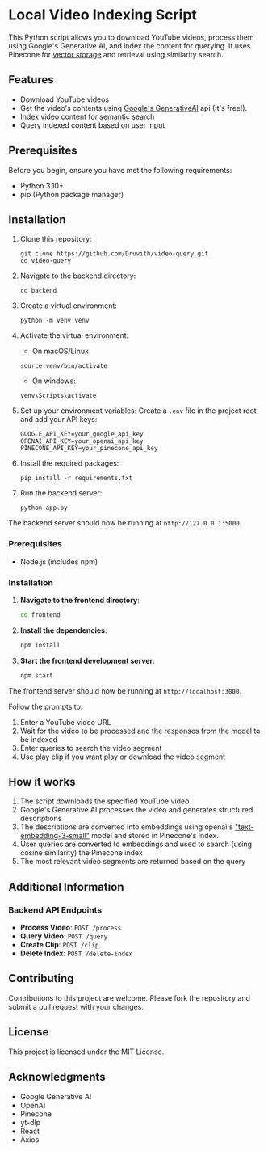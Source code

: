 # Local Video Indexing Script

This Python script allows you to download YouTube videos, process them using Google's Generative AI, and index the content for querying. It uses Pinecone for [vector storage](https://www.pinecone.io/learn/vector-database/) and retrieval using similarity search.

## Features

- Download YouTube videos
- Get the video's contents using [Google's GenerativeAI](https://aistudio.google.com/app/apikey?_gl=1*1mpwc9q*_ga*MTE1NjYyNzg2MC4xNzE1NTk2Mzg0*_ga_P1DBVKWT6V*MTcyMDg1NTYyOC4xNS4xLjE3MjA4NTU2MzEuNTcuMC44NTgxMTA0MDM.) api (It's free!).
- Index video content for [semantic search](https://www.pinecone.io/learn/vector-similarity/)
- Query indexed content based on user input

## Prerequisites

Before you begin, ensure you have met the following requirements:

- Python 3.10+
- pip (Python package manager)

## Installation

1. Clone this repository:
   ```
   git clone https://github.com/Druvith/video-query.git
   cd video-query
   ```

2. Navigate to the backend directory:
   ```
   cd backend
   ```

3. Create a virtual environment:
   ```
   python -m venv venv
   ```

4. Activate the virtual environment:
   - On macOS/Linux

   ```
   source venv/bin/activate
   ```

   - On windows:
   
   ```
   venv\Scripts\activate
   ```

5. Set up your environment variables:
   Create a `.env` file in the project root and add your API keys:
   ```
   GOOGLE_API_KEY=your_google_api_key
   OPENAI_API_KEY=your_openai_api_key
   PINECONE_API_KEY=your_pinecone_api_key
   ```

6. Install the required packages:
   ```
   pip install -r requirements.txt
   ```

7. Run the backend server:
   ```
   python app.py
   ```

The backend server should now be running at `http://127.0.0.1:5000`.

### Prerequisites

- Node.js (includes npm)

### Installation

1. **Navigate to the frontend directory**:
   ```sh
   cd frontend
   ```

2. **Install the dependencies**:
   ```sh
   npm install
   ```

3. **Start the frontend development server**:
   ```sh
   npm start
   ```

The frontend server should now be running at `http://localhost:3000`.

Follow the prompts to:
1. Enter a YouTube video URL
2. Wait for the video to be processed and the responses from the model to be indexed
3. Enter queries to search the video segment
4. Use play clip if you want play or download the video segment

## How it works

1. The script downloads the specified YouTube video
2. Google's Generative AI processes the video and generates structured descriptions
3. The descriptions are converted into embeddings using openai's ["text-embedding-3-small"](https://platform.openai.com/docs/guides/embeddings/what-are-embeddings) model and stored in Pinecone's Index.
4. User queries are converted to embeddings and used to search (using cosine similarity) the Pinecone index
5. The most relevant video segments are returned based on the query

## Additional Information

### Backend API Endpoints

- **Process Video**: `POST /process` 
- **Query Video**: `POST /query`
- **Create Clip**: `POST /clip`
- **Delete Index**: `POST /delete-index`

## Contributing

Contributions to this project are welcome. Please fork the repository and submit a pull request with your changes.

## License

This project is licensed under the MIT License.

## Acknowledgments

- Google Generative AI
- OpenAI
- Pinecone
- yt-dlp
- React
- Axios

